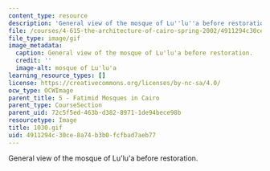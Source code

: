```yaml
---
content_type: resource
description: 'General view of the mosque of Lu''lu''a before restoration. '
file: /courses/4-615-the-architecture-of-cairo-spring-2002/4911294c30ce8a74b3b0fcfbad7aeb77_1030.gif
file_type: image/gif
image_metadata:
  caption: General view of the mosque of Lu'lu'a before restoration.
  credit: ''
  image-alt: mosque of Lu'lu'a
learning_resource_types: []
license: https://creativecommons.org/licenses/by-nc-sa/4.0/
ocw_type: OCWImage
parent_title: 5 - Fatimid Mosques in Cairo
parent_type: CourseSection
parent_uid: 72c5f5ed-463b-d382-8971-1de94bece98b
resourcetype: Image
title: 1030.gif
uid: 4911294c-30ce-8a74-b3b0-fcfbad7aeb77
---
```

General view of the mosque of Lu'lu'a before restoration. 